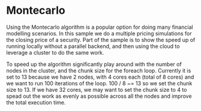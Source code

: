 # Montecarlo

Using the Montecarlo algorithm is a popular option for doing many financial modelling scenarios. In this sample we do a multiple pricing simulations for the closing price of a security. Part of the sample is to show the speed up of running locally without a parallel backend, and then using the cloud to leverage a cluster to do the same work.

To speed up the algorithm significantly play around with the number of nodes in the cluster, and the chunk size for the foreach loop. Currently it is set to 13 because we have 2 nodes, with 4 cores each (total of 8 cores) and we want to run 100 iterations of the loop. 100 / 8 ~= 13 so we set the chunk size to 13. If we have 32 cores, we may want to set the chunk size to 4 to spead out the work as evenly as possible across all the nodes and improve the total execution time.